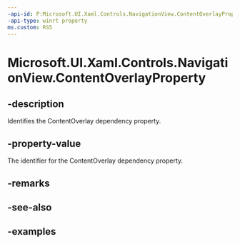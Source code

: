 ```yaml
---
-api-id: P:Microsoft.UI.Xaml.Controls.NavigationView.ContentOverlayProperty
-api-type: winrt property
ms.custom: RS5
---
```

<!-- Property syntax.
public DependencyProperty ContentOverlayProperty { get; }
-->

# Microsoft.UI.Xaml.Controls.NavigationView.ContentOverlayProperty


## -description

Identifies the ContentOverlay dependency property.


## -property-value

The identifier for the ContentOverlay dependency property.


## -remarks


## -see-also


## -examples


